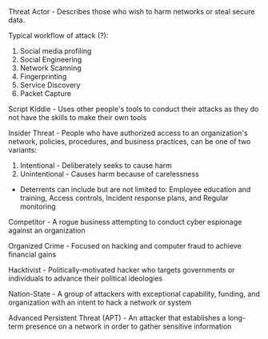 Threat Actor - Describes those who wish to harm networks or steal secure data.

Typical workflow of attack (?):

1. Social media profiling
2. Social Engineering
3. Network Scanning
4. Fingerprinting
5. Service Discovery
6. Packet Capture

Script Kiddie - Uses other people's tools to conduct their attacks as they do not have the skills to make their own tools

Insider Threat - People who have authorized access to an organization's network, policies, procedures, and business practices, can be one of two variants:
1. Intentional - Deliberately seeks to cause harm
2. Unintentional - Causes harm because of carelessness
 - Deterrents can include but are not limited to: Employee education and training, Access controls, Incident response plans, and Regular monitoring

Competitor - A rogue business attempting to conduct cyber espionage against an organization

Organized Crime - Focused on hacking and computer fraud to achieve financial gains

Hacktivist - Politically-motivated hacker who targets governments or individuals to advance their political ideologies

Nation-State - A group of attackers with exceptional capability, funding, and organization with an intent to hack a network or system

Advanced Persistent Threat (APT) - An attacker that establishes a long-term presence on a network in order to gather sensitive information

